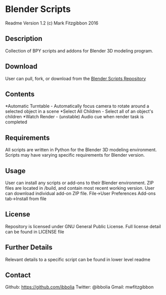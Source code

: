 Blender Scripts
===============
Readme Version 1.2
(c) Mark Fitzgibbon 2016

Description
-----------
Collection of BPY scripts and addons for Blender 3D modeling program.

Download
--------
User can pull, fork, or download from the [Blender Scripts Repository](https://github.com/ibbolia/blender-scripts)

Contents
----------
*Automatic Turntable - Automatically focus camera to rotate around a selected object in a scene
*Select All Children - Select all of an object's children
*Watch Render - (unstable) Audio cue when render task is completed

Requirements
------------
All scripts are written in Python for the Blender 3D modeling environment. 
Scripts may have varying specific requirements for Blender version.

Usage
-----
User can install any scripts or add-ons to their Blender environment.
ZIP files are located in /build, and contain most recent working version.
User can download individual add-on ZIP file.
File->User Preferences
Add-ons tab->Install from file

License
-------
Repository is licensed under GNU General Public License.
Full license detail can be found in LICENSE file 

Further Details
---------------
Relevant details to a specific script can be found in lower level readme

Contact
-------
Github: https://github.com/ibbolia
Twitter: @ibbolia
Gmail: mwfitzgibbon